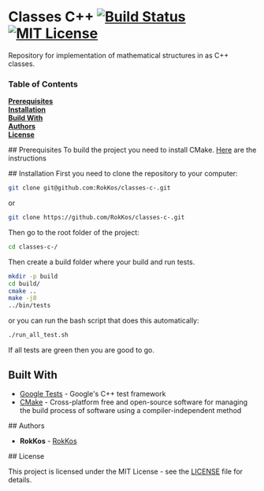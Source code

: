# Classes C++ [![Build Status][travis-badge]][travis-link][![MIT License][license-badge]](LICENSE.md)
Repository for implementation of mathematical structures in as C++ classes.

### Table of Contents

**[Prerequisites](#prereq)**  
**[Installation](#install)**  
**[Build With](#build)**  
**[Authors](#authors)**  
**[License](#license)**

##<a name="prereq"></a> Prerequisites
To build the project you need to install CMake. [Here](https://cmake.org/install/) are the instructions

##<a name="install"></a> Installation
First you need to clone the repository to your computer:
```bash
git clone git@github.com:RokKos/classes-c-.git
```
or
```bash
git clone https://github.com/RokKos/classes-c-.git
```

Then go to the root folder of the project:
```bash
cd classes-c-/
```

Then create a build folder where your build and run tests.
```bash
mkdir -p build
cd build/
cmake ..
make -j8
../bin/tests
```

or you can run the bash script that does this automatically:
```bash
./run_all_test.sh
```
If all tests are green then you are good to go.

## Built With
* [Google Tests](https://github.com/google/googletest) - Google's C++ test framework
* [CMake](https://cmake.org/) - Cross-platform free and open-source software for managing the build process of software using a compiler-independent method

##<a name="authors"></a> Authors

* **RokKos** - [RokKos](https://github.com/RokKos)

##<a name="license"></a> License

This project is licensed under the MIT License - see the [LICENSE](https://github.com/RokKos/classes-c-/blob/master/LICENSE) file for details.


[travis-badge]:    https://travis-ci.org/RokKos/classes-c-.svg?branch=master
[travis-link]:     https://travis-ci.org/RokKos/classes-c-
[license-badge]:   https://img.shields.io/badge/license-MIT-007EC7.svg
